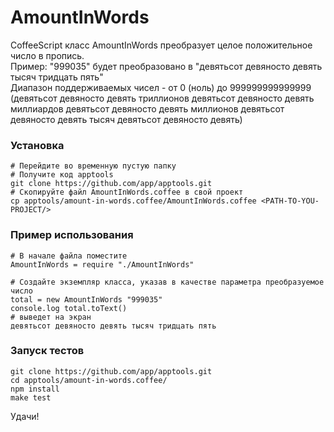 AmountInWords
======

CoffeeScript класс AmountInWords преобразует целое положительное число 
в пропись.  
Пример: "999035" будет преобразовано в "девятьсот девяносто девять тысяч тридцать пять"  
Диапазон поддерживаемых чисел - от 0 (ноль) до 999999999999999 (девятьсот девяносто девять триллионов девятьсот девяносто девять миллиардов девятьсот девяносто девять миллионов девятьсот девяносто девять тысяч девятьсот девяносто девять)  


### Установка
	# Перейдите во временную пустую папку  
	# Получите код apptools  
	git clone https://github.com/app/apptools.git  
	# Скопируйте файл AmountInWords.coffee в свой проект  
	cp apptools/amount-in-words.coffee/AmountInWords.coffee <PATH-TO-YOU-PROJECT/>  


### Пример использования
	# В начале файла поместите  
	AmountInWords = require "./AmountInWords"  

	# Создайте экземпляр класса, указав в качестве параметра преобразуемое число  
	total = new AmountInWords "999035"  
	console.log total.toText()  
	# выведет на экран  
	девятьсот девяносто девять тысяч тридцать пять  


### Запуск тестов
 
	git clone https://github.com/app/apptools.git  
	cd apptools/amount-in-words.coffee/  
	npm install  
	make test 



Удачи!